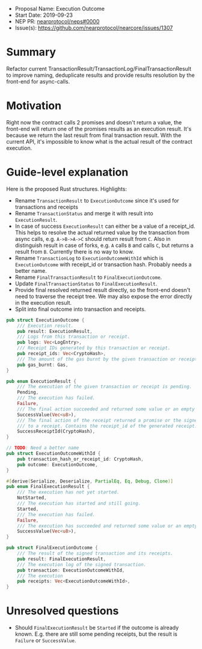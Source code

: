 - Proposal Name: Execution Outcome
- Start Date: 2019-09-23
- NEP PR: [nearprotocol/neps#0000](https://github.com/nearprotocol/neps/pull/0000)
- Issue(s): https://github.com/nearprotocol/nearcore/issues/1307

# Summary
[summary]: #summary

Refactor current TransactionResult/TransactionLog/FinalTransactionResult to improve naming, deduplicate results and provide
results resolution by the front-end for async-calls.

# Motivation
[motivation]: #motivation

Right now the contract calls 2 promises and doesn't return a value, the front-end will return one of the promises results as an execution result. It's because we return the last result from final transaction result. With the current API, it's impossible to know what is the actual result of the contract execution.

# Guide-level explanation
[guide-level-explanation]: #guide-level-explanation

Here is the proposed Rust structures. Highlights:
- Rename `TransactionResult` to `ExecutionOutcome` since it's used for transactions and receipts
- Rename `TransactionStatus` and merge it with result into `ExecutionResult`.
- In case of success `ExecutionResult` can either be a value of a receipt_id. This helps to resolve the
  actual returned value by the transaction from async calls, e.g. `A->B->A->C` should return result from `C`.
  Also in distinguish result in case of forks, e.g. `A` calls `B` and calls `C`, but returns a result from `B`.
  Currently there is no way to know.
- Rename `TransactionLog` to `ExecutionOutcomeWithId` which is `ExecutionOutcome` with receipt_id
  or transaction hash. Probably needs a better name.
- Rename `FinalTransactionResult` to `FinalExecutionOutcome`.
- Update `FinalTransactionStatus` to `FinalExecutionResult`.
- Provide final resolved returned result directly, so the front-end doesn't need to traverse the receipt tree.
  We may also expose the error directly in the execution result.
- Split into final outcome into transaction and receipts.

```rust
pub struct ExecutionOutcome {
    /// Execution result.
    pub result: ExecutionResult,
    /// Logs from this transaction or receipt.
    pub logs: Vec<LogEntry>,
    /// Receipt IDs generated by this transaction or receipt.
    pub receipt_ids: Vec<CryptoHash>,
    /// The amount of the gas burnt by the given transaction or receipt.
    pub gas_burnt: Gas,
}

pub enum ExecutionResult {
    /// The execution of the given transaction or receipt is pending.
    Pending,
    /// The execution has failed.
    Failure,
    /// The final action succeeded and returned some value or an empty vec.
    SuccessValue(Vec<u8>),
    /// The final action of the receipt returned a promise or the signed transaction was converted
    /// to a receipt. Contains the receipt_id of the generated receipt.
    SuccessReceiptId(CryptoHash),
}

// TODO: Need a better name
pub struct ExecutionOutcomeWithId {
    pub transaction_hash_or_receipt_id: CryptoHash,
    pub outcome: ExecutionOutcome,
}

#[derive(Serialize, Deserialize, PartialEq, Eq, Debug, Clone)]
pub enum FinalExecutionResult {
    /// The execution has not yet started.
    NotStarted,
    /// The execution has started and still going.
    Started,
    /// The execution has failed.
    Failure,
    /// The execution has succeeded and returned some value or an empty vec.
    SuccessValue(Vec<u8>),
}

pub struct FinalExecutionOutcome {
    /// The result of the signed transaction and its receipts.
    pub result: FinalExecutionResult,
    /// The execution log of the signed transaction.
    pub transaction: ExecutionOutcomeWithId,
    /// The execution 
    pub receipts: Vec<ExecutionOutcomeWithId>,
}
```

# Unresolved questions
[unresolved-questions]: #unresolved-questions

- Should `FinalExecutionResult` be `Started` if the outcome is already known. E.g. there are still some pending receipts, but 
the result is `Failure` or `SuccessValue`.
